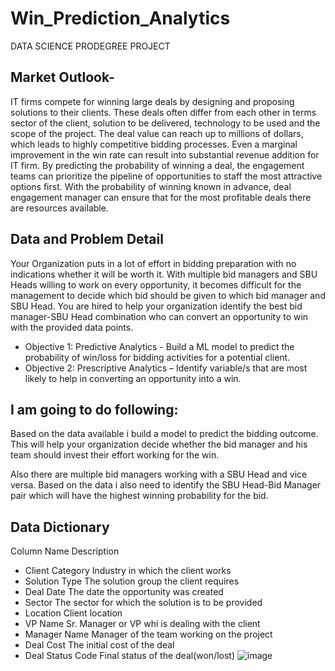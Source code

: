 # Win_Prediction_Analytics
DATA SCIENCE PRODEGREE PROJECT


## Market Outlook-
IT firms compete for winning large deals by designing and proposing solutions to their clients. These deals often differ from each other in terms sector of the client, solution to be delivered, technology to be used and the scope of the project. The deal value can reach up to millions of dollars, which leads to highly competitive bidding processes. Even a marginal improvement in the win rate can result into substantial revenue addition for IT firm.
By predicting the probability of winning a deal, the engagement teams can prioritize the pipeline of opportunities to staff the most attractive options first. With the probability of winning known in advance, deal engagement manager can ensure that for the most profitable deals there are resources available.


## Data and Problem Detail
Your Organization puts in a lot of effort in bidding preparation with no indications whether it will be worth it. With multiple bid managers and SBU Heads willing to work on every opportunity, it becomes difficult for the management to decide which bid should be given to which bid manager and SBU Head. You are hired to help your organization identify the best bid manager-SBU Head combination who can convert an opportunity to win with the provided data points.

- Objective 1: Predictive Analytics - Build a ML model to predict the probability of win/loss for bidding activities for a potential client.
- Objective 2: Prescriptive Analytics – Identify variable/s that are most likely to help in converting an opportunity into a win.


## I am going to do following:
Based on the data available i build a model to predict the bidding outcome. This will help your organization decide whether the bid manager and his team should invest their effort working for the win.

Also there are multiple bid managers working with a SBU Head and vice versa. Based on the data i also need to identify the SBU Head-Bid Manager pair which will have the highest winning probability for the bid.


## Data Dictionary

Column Name	Description
- Client Category	Industry in which the client works
- Solution Type	The solution group the client requires
- Deal Date	The date the opportunity was created
- Sector	The sector for which the solution is to be provided
- Location	Client location
- VP Name	Sr. Manager or VP whi is dealing with the client
- Manager Name	Manager of the team working on the project
- Deal Cost	The initial cost of the deal
- Deal Status Code	Final status of the deal(won/lost)
![image](https://user-images.githubusercontent.com/72372136/110292730-ac658380-8013-11eb-8a3d-c303ecab7c6c.png)
